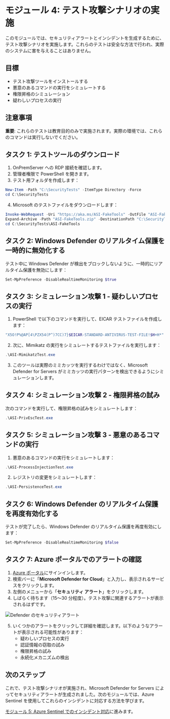 # モジュール 4: テスト攻撃シナリオの実施

このモジュールでは、セキュリティアラートとインシデントを生成するために、テスト攻撃シナリオを実施します。これらのテストは安全な方法で行われ、実際のシステムに害を与えることはありません。

## 目標

- テスト攻撃ツールをインストールする
- 悪意のあるコマンドの実行をシミュレートする
- 権限昇格のシミュレーション
- 疑わしいプロセスの実行

## 注意事項

**重要**: これらのテストは教育目的のみで実施されます。実際の環境では、これらのコマンドは実行しないでください。

## タスク 1: テストツールのダウンロード

1. OnPremServer への RDP 接続を確認します。
2. 管理者権限で PowerShell を開きます。
3. テスト用フォルダを作成します：

```powershell
New-Item -Path "C:\SecurityTests" -ItemType Directory -Force
cd C:\SecurityTests
```

4. Microsoft のテストファイルをダウンロードします：

```powershell
Invoke-WebRequest -Uri "https://aka.ms/ASI-FakeTools" -OutFile "ASI-FakeTools.zip"
Expand-Archive -Path "ASI-FakeTools.zip" -DestinationPath "C:\SecurityTests" -Force
cd C:\SecurityTests\ASI-FakeTools
```

## タスク 2: Windows Defender のリアルタイム保護を一時的に無効化する

テスト中に Windows Defender が検出をブロックしないように、一時的にリアルタイム保護を無効にします：

```powershell
Set-MpPreference -DisableRealtimeMonitoring $true
```

## タスク 3: シミュレーション攻撃 1 - 疑わしいプロセスの実行

1. PowerShell で以下のコマンドを実行して、EICAR テストファイルを作成します：

```powershell
"X5O!P%@AP[4\PZX54(P^)7CC)7}$EICAR-STANDARD-ANTIVIRUS-TEST-FILE!$H+H*" | Out-File "C:\SecurityTests\eicar.txt"
```

2. 次に、Mimikatz の実行をシミュレートするテストファイルを実行します：

```powershell
.\ASI-MimikatzTest.exe
```

3. このツールは実際のミミカッツを実行するわけではなく、Microsoft Defender for Servers がミミカッツの実行パターンを検出できるようにシミュレーションします。

## タスク 4: シミュレーション攻撃 2 - 権限昇格の試み

次のコマンドを実行して、権限昇格の試みをシミュレートします：

```powershell
.\ASI-PrivEscTest.exe
```

## タスク 5: シミュレーション攻撃 3 - 悪意のあるコマンドの実行

1. 悪意のあるコマンドの実行をシミュレートします：

```powershell
.\ASI-ProcessInjectionTest.exe
```

2. レジストリの変更をシミュレートします：

```powershell
.\ASI-PersistenceTest.exe
```

## タスク 6: Windows Defender のリアルタイム保護を再度有効化する

テストが完了したら、Windows Defender のリアルタイム保護を再度有効にします：

```powershell
Set-MpPreference -DisableRealtimeMonitoring $false
```

## タスク 7: Azure ポータルでのアラートの確認

1. [Azure ポータル](https://portal.azure.com)にサインインします。
2. 検索バーに「**Microsoft Defender for Cloud**」と入力し、表示されるサービスをクリックします。
3. 左側のメニューから「**セキュリティ アラート**」をクリックします。
4. しばらく待ちます（15〜30 分程度）。テスト攻撃に関連するアラートが表示されるはずです。

![Defender のセキュリティアラート](../../images/module4/security-alerts.png)

5. いくつかのアラートをクリックして詳細を確認します。以下のようなアラートが表示される可能性があります：
   - 疑わしいプロセスの実行
   - 認証情報の窃取の試み
   - 権限昇格の試み
   - 永続化メカニズムの検出

## 次のステップ

これで、テスト攻撃シナリオが実施され、Microsoft Defender for Servers によってセキュリティアラートが生成されました。次のモジュールでは、Azure Sentinel を使用してこれらのインシデントに対応する方法を学びます。

[モジュール 5: Azure Sentinel でのインシデント対応](../module5/README.md)に進みます。

